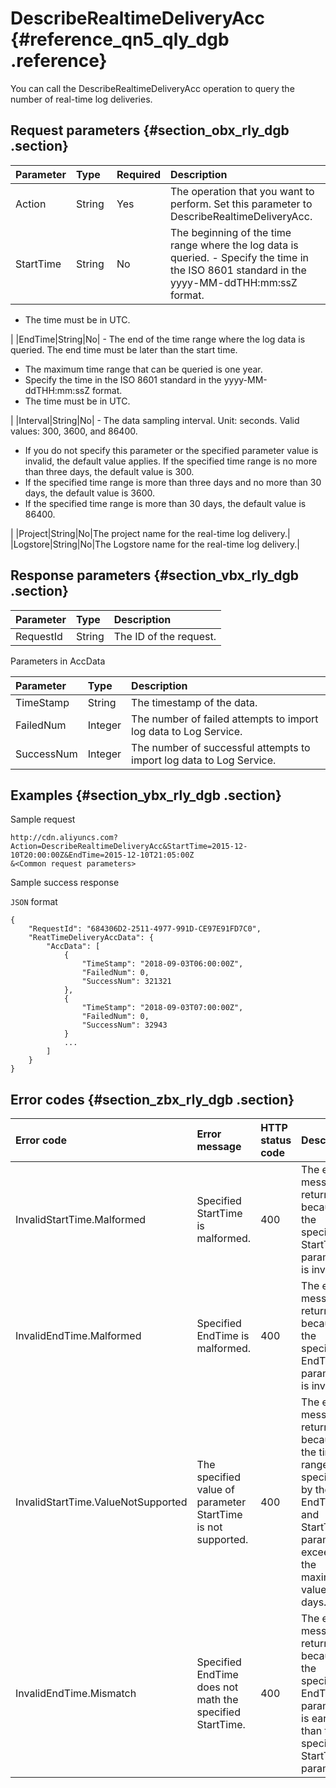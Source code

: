 # DescribeRealtimeDeliveryAcc {#reference_qn5_qly_dgb .reference}

You can call the DescribeRealtimeDeliveryAcc operation to query the number of real-time log deliveries.

## Request parameters {#section_obx_rly_dgb .section}

|Parameter|Type|Required|Description|
|:--------|:---|:-------|:----------|
|Action|String |Yes|The operation that you want to perform. Set this parameter to DescribeRealtimeDeliveryAcc.|
|StartTime|String|No|The beginning of the time range where the log data is queried. -   Specify the time in the ISO 8601 standard in the yyyy-MM-ddTHH:mm:ssZ format.
-   The time must be in UTC.

 |
|EndTime|String|No| -   The end of the time range where the log data is queried. The end time must be later than the start time.
-   The maximum time range that can be queried is one year.
-   Specify the time in the ISO 8601 standard in the yyyy-MM-ddTHH:mm:ssZ format.
-   The time must be in UTC.

 |
|Interval|String|No| -   The data sampling interval. Unit: seconds. Valid values: 300, 3600, and 86400.
-   If you do not specify this parameter or the specified parameter value is invalid, the default value applies. If the specified time range is no more than three days, the default value is 300.
-   If the specified time range is more than three days and no more than 30 days, the default value is 3600.
-   If the specified time range is more than 30 days, the default value is 86400.

 |
|Project|String|No|The project name for the real-time log delivery.|
|Logstore|String|No|The Logstore name for the real-time log delivery.|

## Response parameters {#section_vbx_rly_dgb .section}

|Parameter|Type|Description|
|:--------|:---|:----------|
|RequestId|String|The ID of the request.|

Parameters in AccData

|Parameter|Type|Description|
|:--------|:---|:----------|
|TimeStamp|String|The timestamp of the data.|
|FailedNum|Integer|The number of failed attempts to import log data to Log Service.|
|SuccessNum|Integer|The number of successful attempts to import log data to Log Service.|

## Examples {#section_ybx_rly_dgb .section}

Sample request

``` {#codeblock_ia8_i75_jhy}
http://cdn.aliyuncs.com?Action=DescribeRealtimeDeliveryAcc&StartTime=2015-12-10T20:00:00Z&EndTime=2015-12-10T21:05:00Z
&<Common request parameters>
```

Sample success response

`JSON` format

``` {#codeblock_bl9_fey_apk}
{
    "RequestId": "684306D2-2511-4977-991D-CE97E91FD7C0",
    "ReatTimeDeliveryAccData": {
        "AccData": [
            {
                "TimeStamp": "2018-09-03T06:00:00Z",
                "FailedNum": 0,
                "SuccessNum": 321321
            },
            {
                "TimeStamp": "2018-09-03T07:00:00Z",
                "FailedNum": 0,
                "SuccessNum": 32943
            }
            ...
        ]
    }
}
```

## Error codes {#section_zbx_rly_dgb .section}

|Error code|Error message|HTTP status code|Description|
|:---------|:------------|:---------------|:----------|
|InvalidStartTime.Malformed|Specified StartTime is malformed.|400|The error message returned because the specified StartTime parameter is invalid.|
|InvalidEndTime.Malformed|Specified EndTime is malformed.|400|The error message returned because the specified EndTime parameter is invalid.|
|InvalidStartTime.ValueNotSupported|The specified value of parameter StartTime is not supported.|400|The error message returned because the time range specified by the EndTime and StartTime parameters exceeds the maximum value of 90 days.|
|InvalidEndTime.Mismatch|Specified EndTime does not math the specified StartTime.|400|The error message returned because the specified EndTime parameter is earlier than the specified StartTime parameter.|

